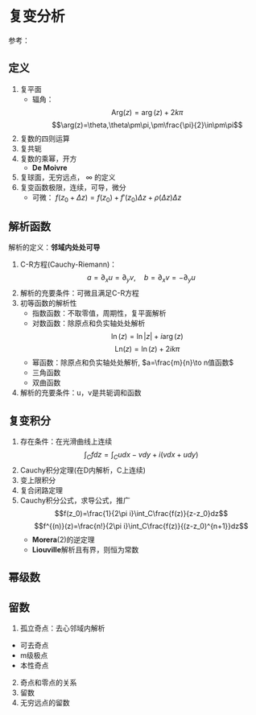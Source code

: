 # 复变分析
 参考：
## 定义
1. 复平面
   - 辐角：
     $$\text{Arg}(z)=\arg(z)+2k\pi$$
     $$\arg(z)=\theta,\theta\pm\pi,\pm\frac{\pi}{2}\in\pm\pi$$
2. 复数的四则运算
3. 复共轭
4. 复数的乘幂，开方
   - **De Moivre** 
5. 复球面，无穷远点， $\infty$ 的定义
6. 复变函数极限，连续，可导，微分
   - 可微： $f(z_0+\Delta z)=f(z_0)+f'(z_0)\Delta z+\rho(\Delta z)\Delta z$
## 解析函数
解析的定义：**邻域内处处可导**
1. C-R方程(Cauchy-Riemann)：
   $$a=\partial_xu=\partial_yv,\quad b=\partial_xv=-\partial_yu$$
2. 解析的充要条件：可微且满足C-R方程
3. 初等函数的解析性
   - 指数函数：不取零值，周期性，复平面解析
   - 对数函数：除原点和负实轴处处解析
     $$\ln(z)=\ln|z|+i\arg(z)$$
     $$\text{Ln}(z)=\ln(z)+2ik\pi$$
   - 幂函数：除原点和负实轴处处解析, $a=\frac{m}{n}\to n值函数$
   - 三角函数
   - 双曲函数
4. 解析的充要条件：u，v是共轭调和函数
## 复变积分
1. 存在条件：在光滑曲线上连续
   $$\int_Cfdz=\int_Cudx-vdy+i(vdx+udy)$$
2. Cauchy积分定理(在D内解析，C上连续)
3. 变上限积分
4. 复合闭路定理
5. Cauchy积分公式，求导公式，推广
   $$f(z_0)=\frac{1}{2\pi i}\int_C\frac{f(z)}{z-z_0}dz$$
   $$f^{(n)}(z)=\frac{n!}{2\pi i}\int_C\frac{f(z)}{(z-z_0)^{n+1}}dz$$
   - **Morera**(2)的逆定理
   - **Liouville**解析且有界，则恒为常数
## 幂级数
## 留数
1. 孤立奇点：去心邻域内解析
  - 可去奇点
  - m级极点
  - 本性奇点
2. 奇点和零点的关系
3. 留数
4. 无穷远点的留数